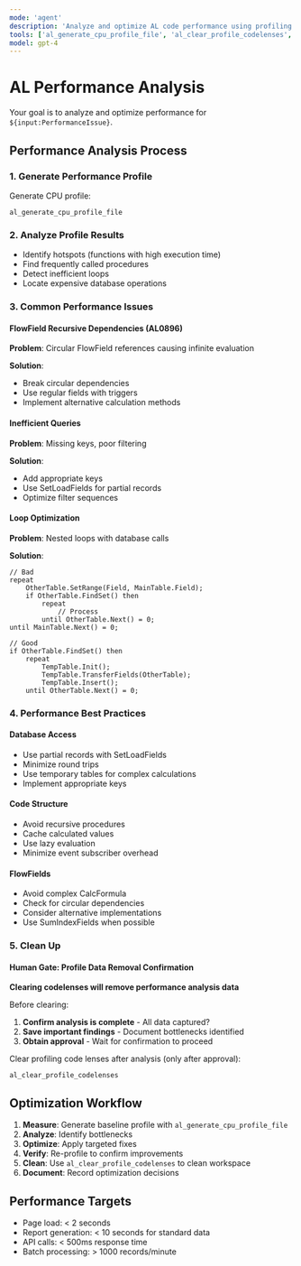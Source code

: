 ```yaml
---
mode: 'agent'
description: 'Analyze and optimize AL code performance using profiling tools and best practices.'
tools: ['al_generate_cpu_profile_file', 'al_clear_profile_codelenses', 'al_build']
model: gpt-4
---
```


# AL Performance Analysis

Your goal is to analyze and optimize performance for `${input:PerformanceIssue}`.

## Performance Analysis Process

### 1. Generate Performance Profile
Generate CPU profile:
```
al_generate_cpu_profile_file
```

### 2. Analyze Profile Results
- Identify hotspots (functions with high execution time)
- Find frequently called procedures
- Detect inefficient loops
- Locate expensive database operations

### 3. Common Performance Issues

#### FlowField Recursive Dependencies (AL0896)
**Problem**: Circular FlowField references causing infinite evaluation

**Solution**: 
- Break circular dependencies
- Use regular fields with triggers
- Implement alternative calculation methods

#### Inefficient Queries
**Problem**: Missing keys, poor filtering

**Solution**:
- Add appropriate keys
- Use SetLoadFields for partial records
- Optimize filter sequences

#### Loop Optimization
**Problem**: Nested loops with database calls

**Solution**:
```al
// Bad
repeat
    OtherTable.SetRange(Field, MainTable.Field);
    if OtherTable.FindSet() then
        repeat
            // Process
        until OtherTable.Next() = 0;
until MainTable.Next() = 0;

// Good
if OtherTable.FindSet() then
    repeat
        TempTable.Init();
        TempTable.TransferFields(OtherTable);
        TempTable.Insert();
    until OtherTable.Next() = 0;
```

### 4. Performance Best Practices

#### Database Access
- Use partial records with SetLoadFields
- Minimize round trips
- Use temporary tables for complex calculations
- Implement appropriate keys

#### Code Structure
- Avoid recursive procedures
- Cache calculated values
- Use lazy evaluation
- Minimize event subscriber overhead

#### FlowFields
- Avoid complex CalcFormula
- Check for circular dependencies
- Consider alternative implementations
- Use SumIndexFields when possible

### 5. Clean Up

#### Human Gate: Profile Data Removal Confirmation
**Clearing codelenses will remove performance analysis data**

Before clearing:
1. **Confirm analysis is complete** - All data captured?
2. **Save important findings** - Document bottlenecks identified
3. **Obtain approval** - Wait for confirmation to proceed

Clear profiling code lenses after analysis (only after approval):
```
al_clear_profile_codelenses
```

## Optimization Workflow

1. **Measure**: Generate baseline profile with `al_generate_cpu_profile_file`
2. **Analyze**: Identify bottlenecks
3. **Optimize**: Apply targeted fixes
4. **Verify**: Re-profile to confirm improvements
5. **Clean**: Use `al_clear_profile_codelenses` to clean workspace
6. **Document**: Record optimization decisions

## Performance Targets

- Page load: < 2 seconds
- Report generation: < 10 seconds for standard data
- API calls: < 500ms response time
- Batch processing: > 1000 records/minute